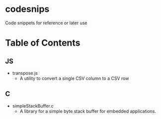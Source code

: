 codesnips
=========

Code snippets for reference or later use

# Table of Contents

## JS

* transpose.js
  * A utility to convert a single CSV column to a CSV row

## C

* simpleStackBuffer.c
  * A library for a simple byte stack buffer for embedded applications.
